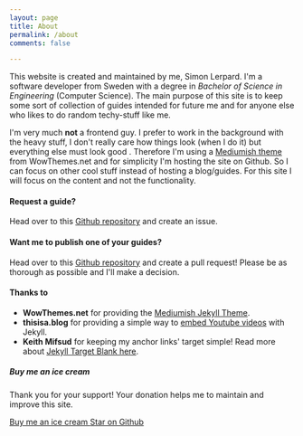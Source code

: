 ```yaml
---
layout: page
title: About
permalink: /about
comments: false

---
```


<div class="row justify-content-between">
<div class="col-md-8 pr-5">

<p>This website is created and maintained by me, Simon Lerpard. I'm a software developer from Sweden with a degree in <i>Bachelor of Science in Engineering</i> (Computer Science). The main purpose of this site is to keep some sort of collection of guides intended for future me and for anyone else who likes to do random techy-stuff like me. <i class="far fa-smile-beam"></i></p>

<p>I'm very much <strong>not</strong> a frontend guy. I prefer to work in the background with the heavy stuff, I don't really care how things look (when I do it) but everything else must look good <i class="far fa-smile-wink"></i>. Therefore I'm using a <a href="https://www.wowthemes.net/mediumish-free-jekyll-template">Mediumish theme</a> from WowThemes.net and for simplicity I'm hosting the site on Github. So I can focus on other cool stuff instead of hosting a blog/guides. For this site I will focus on the content and not the functionality.</p>

<h4>Request a guide?</h4>

<p>Head over to this <a href="https://github.com/simonlerpard/S-Guides/issues">Github repository</a> and create an issue.</p>

<h4>Want me to publish one of your guides?</h4>

<p>Head over to this <a href="https://github.com/simonlerpard/S-Guides/pulls">Github repository</a> and create a pull request! Please be as thorough as possible and I'll make a decision.</p>

<h4>Thanks to </h4>

<ul>
<li><strong>WowThemes.net</strong> for providing the <a href="https://www.wowthemes.net/mediumish-free-jekyll-template/">Mediumish Jekyll Theme</a>.</li>
<li><strong>thisisa.blog</strong> for providing a simple way to <a href="https://thisisa.blog/how-to-embed-media-github-pages">embed Youtube videos</a> with Jekyll.</li>
<li><strong>Keith Mifsud</strong> for keeping my anchor links' target simple! Read more about <a href="https://github.com/keithmifsud/jekyll-target-blank">Jekyll Target Blank here</a>.</li>
</ul>

</div>

<div class="col-md-4">

<div class="sticky-top sticky-top-80">
<h5>Buy me an ice cream</h5>

<p>Thank you for your support! Your donation helps me to maintain and improve this site.</p>

<a href="http://paypal.me/simonlerpard" class="btn btn-primary">Buy me an ice cream <i class="fas fa-ice-cream"></i></a> <a href="https://github.com/simonlerpard/S-Guides" class="btn btn-warning">Star on Github <i class="fab fa-github"></i></a>

</div>
</div>
</div>
